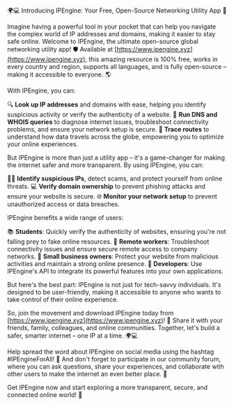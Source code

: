 🌍💻 Introducing IPEngine: Your Free, Open-Source Networking Utility App 🚀

Imagine having a powerful tool in your pocket that can help you navigate the complex world of IP addresses and domains, making it easier to stay safe online. Welcome to IPEngine, the ultimate open-source global networking utility app! 🛡️ Available at [https://www.ipengine.xyz](https://www.ipengine.xyz), this amazing resource is 100% free, works in every country and region, supports all languages, and is fully open-source – making it accessible to everyone. 🌎

With IPEngine, you can:

🔍 **Look up IP addresses** and domains with ease, helping you identify suspicious activity or verify the authenticity of a website.
📡 **Run DNS and WHOIS queries** to diagnose internet issues, troubleshoot connectivity problems, and ensure your network setup is secure.
🚀 **Trace routes** to understand how data travels across the globe, empowering you to optimize your online experiences.

But IPEngine is more than just a utility app – it's a game-changer for making the internet safer and more transparent. By using IPEngine, you can:

🕵️‍♂️ **Identify suspicious IPs**, detect scams, and protect yourself from online threats.
💻 **Verify domain ownership** to prevent phishing attacks and ensure your website is secure.
🌐 **Monitor your network setup** to prevent unauthorized access or data breaches.

IPEngine benefits a wide range of users:

📚 **Students**: Quickly verify the authenticity of websites, ensuring you're not falling prey to fake online resources.
💼 **Remote workers**: Troubleshoot connectivity issues and ensure secure remote access to company networks.
🏢 **Small business owners**: Protect your website from malicious activities and maintain a strong online presence.
🌟 **Developers**: Use IPEngine's API to integrate its powerful features into your own applications.

But here's the best part: IPEngine is not just for tech-savvy individuals. It's designed to be user-friendly, making it accessible to anyone who wants to take control of their online experience.

So, join the movement and download IPEngine today from [https://www.ipengine.xyz](https://www.ipengine.xyz)! 🚀 Share it with your friends, family, colleagues, and online communities. Together, let's build a safer, smarter internet – one IP at a time. 🌍💻

Help spread the word about IPEngine on social media using the hashtag #IPEngineForAll! 📢 And don't forget to participate in our community forum, where you can ask questions, share your experiences, and collaborate with other users to make the internet an even better place. 🌟

Get IPEngine now and start exploring a more transparent, secure, and connected online world! 🚀